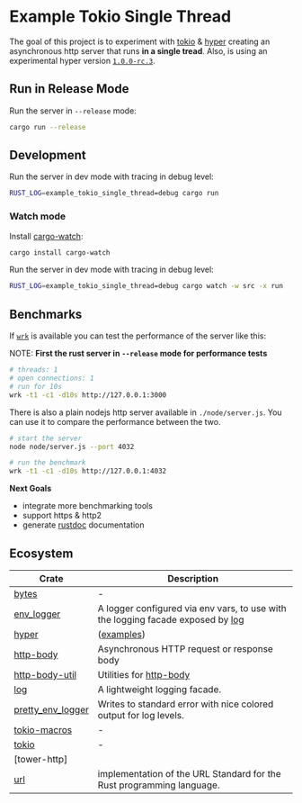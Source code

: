 # Example Tokio Single Thread

The goal of this project is to experiment with [tokio] & [hyper] creating an asynchronous http
server that runs **in a single tread**. Also, is using an experimental hyper version
[`1.0.0-rc.3`](https://github.com/hyperium/hyper/blob/master/CHANGELOG.md#v100-rc3-2023-02-23).

## Run in Release Mode

Run the server in `--release` mode:

```sh
cargo run --release
```

## Development

Run the server in dev mode with tracing in debug level:

```sh
RUST_LOG=example_tokio_single_thread=debug cargo run
```

### Watch mode

Install [cargo-watch]:

```sh
cargo install cargo-watch
```

Run the server in dev mode with tracing in debug level:

```sh
RUST_LOG=example_tokio_single_thread=debug cargo watch -w src -x run
```

## Benchmarks

If [`wrk`](https://github.com/wg/wrk) is available you can test the performance of the server like
this:

NOTE: **First the rust server in `--release` mode for performance tests**

```sh
# threads: 1
# open connections: 1
# run for 10s
wrk -t1 -c1 -d10s http://127.0.0.1:3000
```

There is also a plain nodejs http server available in `./node/server.js`. You can use it to compare
the performance between the two.

```bash
# start the server
node node/server.js --port 4032

# run the benchmark
wrk -t1 -c1 -d10s http://127.0.0.1:4032
```

**Next Goals**

-   integrate more benchmarking tools
-   support https & http2
-   generate [rustdoc] documentation



## Ecosystem

| Crate               | Description                                                                       |
| ------------------- | --------------------------------------------------------------------------------- |
| [bytes]             | -                                                                                 |
| [env_logger]        | A logger configured via env vars, to use with the logging facade exposed by [log] |
| [hyper]             | ([examples](https://github.com/hyperium/hyper/tree/master/examples))              |
| [http-body]         | Asynchronous HTTP request or response body                                        |
| [http-body-util]    | Utilities for [http-body]                                                         |
| [log]               | A lightweight logging facade.                                                     |
| [pretty_env_logger] | Writes to standard error with nice colored output for log levels.                 |
| [tokio-macros]      | -                                                                                 |
| [tokio]             | -                                                                                 |
| [tower-http]        |                                                                                   |
| [url]               | implementation of the URL Standard for the Rust programming language.             |

[bytes]: https://docs.rs/bytes
[cargo-watch]: https://crates.io/crates/cargo-watch
[env_logger]: https://docs.rs/env_logger
[http-body]: https://docs.rs/http-body
[http-body-util]: https://docs.rs/http-body-util
[hyper]: https://docs.rs/hyper
[log]: https://docs.rs/log
[pretty_env_logger]: https://docs.rs/pretty_env_logger
[rustdoc]: https://doc.rust-lang.org/rustdoc/index.html
[tokio]: https://docs.rs/tokio
[tokio features]: https://docs.rs/crate/tokio/latest/features
[tokio-macros]: https://docs.rs/tokio-macros
[url]: https://docs.rs/url
